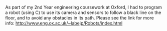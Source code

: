 As part of my 2nd Year engineering coursework at Oxford, I had to program a robot (using C) to use its camera and sensors to follow a black line on the floor, and to avoid any obstacles in its path.
Please see the link for more info:
http://www.eng.ox.ac.uk/~labejp/Robots/index.html
